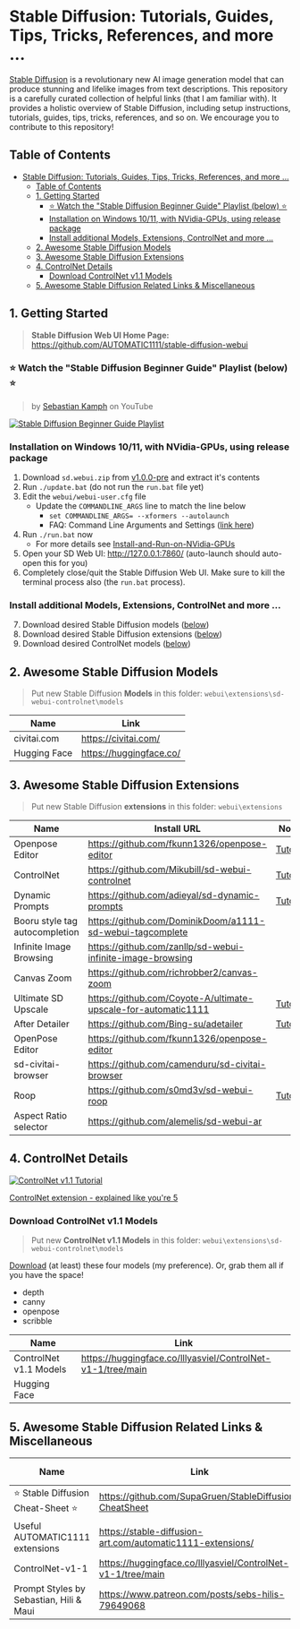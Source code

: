 # Stable Diffusion: Tutorials, Guides, Tips, Tricks, References, and more ...

[Stable Diffusion](https://stability.ai/) is a revolutionary new AI image generation model that can produce stunning and lifelike images from text descriptions. This repository is a carefully curated collection of helpful links (that I am familiar with). It provides a holistic overview of Stable Diffusion, including setup instructions, tutorials, guides, tips, tricks, references, and so on. We encourage you to contribute to this repository!

## Table of Contents
- [Stable Diffusion: Tutorials, Guides, Tips, Tricks, References, and more ...](#stable-diffusion-tutorials-guides-tips-tricks-references-and-more-)
	- [Table of Contents](#table-of-contents)
	- [1. Getting Started](#1-getting-started)
		- [⭐ Watch the "Stable Diffusion Beginner Guide" Playlist (below) ⭐](#-watch-the-stable-diffusion-beginner-guide-playlist-below-)
		- [Installation on Windows 10/11, with NVidia-GPUs, using release package](#installation-on-windows-1011-with-nvidia-gpus-using-release-package)
		- [Install additional Models, Extensions, ControlNet and more ...](#install-additional-models-extensions-controlnet-and-more-)
	- [2. Awesome Stable Diffusion Models](#2-awesome-stable-diffusion-models)
	- [3. Awesome Stable Diffusion Extensions](#3-awesome-stable-diffusion-extensions)
	- [4. ControlNet Details](#4-controlnet-details)
		- [Download ControlNet v1.1 Models](#download-controlnet-v11-models)
	- [5. Awesome Stable Diffusion Related Links \& Miscellaneous](#5-awesome-stable-diffusion-related-links--miscellaneous)

## 1. Getting Started

> **Stable Diffusion Web UI Home Page:** https://github.com/AUTOMATIC1111/stable-diffusion-webui

### ⭐ Watch the "Stable Diffusion Beginner Guide" Playlist (below) ⭐

> by [Sebastian Kamph](https://www.youtube.com/@sebastiankamph) on YouTube

[![Stable Diffusion Beginner Guide Playlist](https://i.ytimg.com/vi/kqXpAKVQDNU/hqdefault.jpg)](https://www.youtube.com/playlist?list=PLXS4AwfYDUi5sbsxZmDQWxOQTml9Uqyd2)

### Installation on Windows 10/11, with NVidia-GPUs, using release package

1. Download `sd.webui.zip` from [v1.0.0-pre](https://github.com/AUTOMATIC1111/stable-diffusion-webui/releases/tag/v1.0.0-pre) and extract it's contents
2. Run `./update.bat` (do not run the `run.bat` file yet)
3. Edit the `webui/webui-user.cfg` file
   - Update the `COMMANDLINE_ARGS` line to match the line below
     - `set COMMANDLINE_ARGS= --xformers --autolaunch`
     - FAQ: Command Line Arguments and Settings ([link here](https://github.com/AUTOMATIC1111/stable-diffusion-webui/wiki/Command-Line-Arguments-and-Settings))
4. Run `./run.bat` now
   - For more details see [Install-and-Run-on-NVidia-GPUs](https://github.com/AUTOMATIC1111/stable-diffusion-webui/wiki/Install-and-Run-on-NVidia-GPUs)
5. Open your SD Web UI: http://127.0.0.1:7860/ (auto-launch should auto-open this for you)
6. Completely close/quit the Stable Diffusion Web UI. Make sure to kill the terminal process also (the `run.bat` process).

### Install additional Models, Extensions, ControlNet and more ...

7. Download desired Stable Diffusion models ([below](#2-awesome-stable-diffusion-models))
8. Download desired Stable Diffusion extensions ([below](#3-awesome-stable-diffusion-extensions))
9. Download desired ControlNet models ([below](#download-controlnet-v11-models))

## 2. Awesome Stable Diffusion Models

> Put new Stable Diffusion **Models** in this folder: `webui\extensions\sd-webui-controlnet\models`

| Name | Link |
|--|--|
| civitai.com | https://civitai.com/ |
| Hugging Face | https://huggingface.co/ |

## 3. Awesome Stable Diffusion Extensions

> Put new Stable Diffusion **extensions** in this folder: `webui\extensions`

| Name | Install URL | Notes |
|--|--|--|
| Openpose Editor | https://github.com/fkunn1326/openpose-editor | [Tutorial](https://www.youtube.com/watch?v=uAI_FBK6UPc&t=0s) |
| ControlNet | https://github.com/Mikubill/sd-webui-controlnet | [Tutorial](https://stable-diffusion-art.com/controlnet/) |
| Dynamic Prompts | https://github.com/adieyal/sd-dynamic-prompts | [Tutorial](https://github.com/adieyal/sd-dynamic-prompts/blob/main/docs/resources.md#english) |
| Booru style tag autocompletion | https://github.com/DominikDoom/a1111-sd-webui-tagcomplete |  |
| Infinite Image Browsing | https://github.com/zanllp/sd-webui-infinite-image-browsing |  |
| Canvas Zoom | https://github.com/richrobber2/canvas-zoom |  |
| Ultimate SD Upscale | https://github.com/Coyote-A/ultimate-upscale-for-automatic1111 | [Tutorial](https://stable-diffusion-art.com/controlnet-upscale/) |
| After Detailer | https://github.com/Bing-su/adetailer | [Tutorial](https://stable-diffusion-art.com/adetailer/) |
| OpenPose Editor | https://github.com/fkunn1326/openpose-editor |  |
| sd-civitai-browser | https://github.com/camenduru/sd-civitai-browser |  |
| Roop | https://github.com/s0md3v/sd-webui-roop | [Tutorial](https://stable-diffusion-art.com/consistent-face/) |
| Aspect Ratio selector | https://github.com/alemelis/sd-webui-ar |  |

## 4. ControlNet Details

[![ControlNet v1.1 Tutorial](https://img.youtube.com/vi/WZg3e6B2yPQ/0.jpg)](https://www.youtube.com/watch?v=WZg3e6B2yPQ)

[ControlNet extension - explained like you're 5](https://www.reddit.com/r/StableDiffusion/comments/119o71b/a1111_controlnet_extension_explained_like_youre_5/)

### Download ControlNet v1.1 Models

> Put new **ControlNet v1.1 Models** in this folder: `webui\extensions\sd-webui-controlnet\models`

[Download](https://huggingface.co/lllyasviel/ControlNet-v1-1/tree/main) (at least) these four models (my preference). Or, grab them all if you have the space!
- depth
- canny
- openpose
- scribble

| Name | Link |
|--|--|
| ControlNet v1.1 Models | https://huggingface.co/lllyasviel/ControlNet-v1-1/tree/main |
| Hugging Face |  |

## 5. Awesome Stable Diffusion Related Links & Miscellaneous

| Name | Link | Other Notes |
|--|--|--|
| ⭐ Stable Diffusion Cheat-Sheet ⭐ | https://github.com/SupaGruen/StableDiffusion-CheatSheet | [Website](https://supagruen.github.io/StableDiffusion-CheatSheet/) |
| Useful AUTOMATIC1111 extensions | https://stable-diffusion-art.com/automatic1111-extensions/ |  |
| ControlNet-v1-1 | https://huggingface.co/lllyasviel/ControlNet-v1-1/tree/main |  |
| Prompt Styles by Sebastian, Hili & Maui | https://www.patreon.com/posts/sebs-hilis-79649068 | [CSV Download](https://www.patreon.com/file?h=79649068&i=15686449) |

<!-- Markdown Snippet: Embedding a video on a Github repo page -->
<!-- [![Alt text](https://img.youtube.com/vi/VID/0.jpg)](https://www.youtube.com/watch?v=VID) -->
